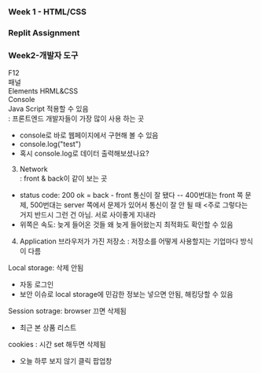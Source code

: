 ### Week 1 - HTML/CSS
### Replit Assignment

### Week2-개발자 도구
F12   
패널   
Elements HRML&CSS   
Console   
Java Script 적용할 수 있음   
: 프론트엔드 개발자들이 가장 많이 사용 하는 곳   
- console로 바로 웹페이지에서 구현해 볼 수 있음
- console.log("test")
- 혹시 console.log로 데이터 출력해보셨나요?
   
3. Network   
: front & back이 같이 보는 곳

- status code: 200 ok = back - front 통신이 잘 됐다
-- 400번대는 front 쪽 문제, 500번대는 server 쪽에서 문제가 있어서 통신이 잘 안 될 때
<주로 그렇다는 거지 반드시 그런 건 아님. 서로 사이좋게 지내라
- 위쪽은 속도: 늦게 들어온 것들 왜 늦게 들어왔는지 최적화도 확인할 수 있음

   
4. Application
브라우저가 가진 저장소
: 저장소를 어떻게 사용할지는 기업마다 방식이 다름   
   
Local storage: 삭제 안됨
- 자동 로그인
- 보안 이슈로 local storage에 민감한 정보는 넣으면 안됨, 해킹당할 수 있음
   
Session sotrage: browser 끄면 삭제됨
- 최근 본 상품 리스트
   
cookies : 시간 set 해두면 삭제됨
- 오늘 하루 보지 않기 클릭 팝업창
   
